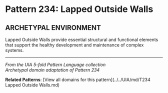 # Pattern 234: Lapped Outside Walls

## ARCHETYPAL ENVIRONMENT

Lapped Outside Walls provide essential structural and functional elements that support the healthy development and maintenance of complex systems.

---

*From the UIA 5-fold Pattern Language collection*  
*Archetypal domain adaptation of Pattern 234*

**Related Patterns**: [View all domains for this pattern](../../UIA/md/T234 Lapped Outside Walls.md)